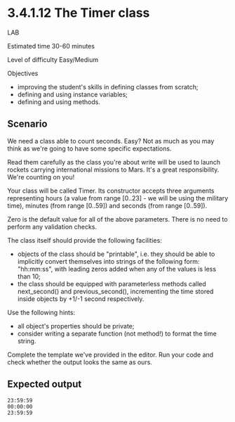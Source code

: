 # 3.4.1.12 The Timer class

LAB

Estimated time
30-60 minutes

Level of difficulty
Easy/Medium

Objectives

- improving the student's skills in defining classes from scratch;
- defining and using instance variables;
- defining and using methods.

## Scenario

We need a class able to count seconds. Easy? Not as much as you may think as we're going to have some specific expectations.

Read them carefully as the class you're about write will be used to launch rockets carrying international missions to Mars. It's a great responsibility. We're counting on you!

Your class will be called Timer. Its constructor accepts three arguments representing hours (a value from range [0..23] - we will be using the military time), minutes (from range [0..59]) and seconds (from range [0..59]).

Zero is the default value for all of the above parameters. There is no need to perform any validation checks.

The class itself should provide the following facilities:

- objects of the class should be "printable", i.e. they should be able to implicitly convert themselves into strings of the following form: "hh:mm:ss", with leading zeros added when any of the values is less than 10;
- the class should be equipped with parameterless methods called next_second() and previous_second(), incrementing the time stored inside objects by +1/-1 second respectively.

Use the following hints:

- all object's properties should be private;
- consider writing a separate function (not method!) to format the time string.

Complete the template we've provided in the editor. Run your code and check whether the output looks the same as ours.
## Expected output
```
23:59:59
00:00:00
23:59:59
```
